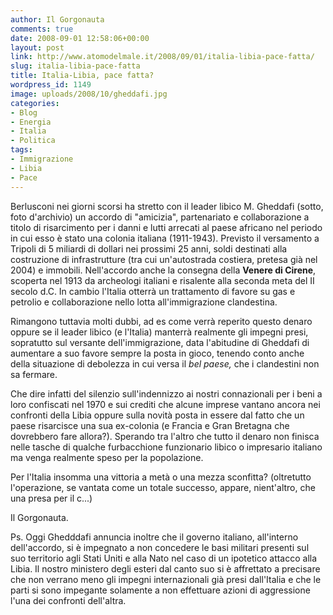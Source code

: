 ```yaml
---
author: Il Gorgonauta
comments: true
date: 2008-09-01 12:58:06+00:00
layout: post
link: http://www.atomodelmale.it/2008/09/01/italia-libia-pace-fatta/
slug: italia-libia-pace-fatta
title: Italia-Libia, pace fatta?
wordpress_id: 1149
image: uploads/2008/10/gheddafi.jpg
categories:
- Blog
- Energia
- Italia
- Politica
tags:
- Immigrazione
- Libia
- Pace
---
```


Berlusconi nei giorni scorsi ha stretto con il leader libico M. Gheddafi (sotto, foto d'archivio) un accordo di "amicizia", partenariato e collaborazione a titolo di risarcimento per i danni e lutti arrecati al paese africano nel periodo in cui esso è stato una colonia italiana (1911-1943). Previsto il versamento a Tripoli di 5 miliardi di dollari nei prossimi 25 anni, soldi destinati alla costruzione di infrastrutture (tra cui un'autostrada costiera, pretesa già nel 2004) e immobili. Nell'accordo anche la consegna della **Venere di Cirene**, scoperta nel 1913 da archeologi italiani e risalente alla seconda meta del II secolo d.C. In cambio l'Italia otterrà un trattamento di favore su gas e petrolio e collaborazione nello lotta all'immigrazione clandestina.

Rimangono tuttavia molti dubbi, ad es come verrà reperito questo denaro oppure se il leader libico (e l'Italia) manterrà realmente gli impegni presi, sopratutto sul versante dell'immigrazione, data l'abitudine di Gheddafi di aumentare a suo favore sempre la posta in gioco, tenendo conto anche della situazione di debolezza in cui versa il _bel paese,_ che i clandestini non sa fermare.

Che dire infatti del silenzio sull'indennizzo ai nostri connazionali per i beni a loro confiscati nel 1970 e sui crediti che alcune imprese vantano ancora nei confronti della Libia oppure sulla novità posta in essere dal fatto che un paese risarcisce una sua ex-colonia (e Francia e Gran Bretagna che dovrebbero fare allora?). Sperando tra l'altro che tutto il denaro non finisca nelle tasche di qualche furbacchione funzionario libico o impresario italiano ma venga realmente speso per la popolazione.

Per l'Italia insomma una vittoria a metà o una mezza sconfitta? (oltretutto l'operazione, se vantata come un totale successo, appare, nient'altro, che una presa per il c...)

Il Gorgonauta.

Ps. Oggi Ghedddafi annuncia inoltre che il governo italiano, all'interno dell'accordo, si è impegnato a non concedere le basi militari presenti sul suo territorio agli Stati Uniti e alla Nato nel caso di un ipotetico attacco alla Libia. Il nostro ministero degli esteri dal canto suo si è affrettato a precisare che non verrano meno gli impegni internazionali già presi dall'Italia e che le parti si sono impegante solamente a non effettuare azioni di aggressione l'una dei confronti dell'altra.
